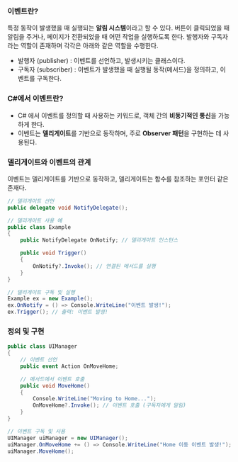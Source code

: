 
### 이벤트란?
특정 동작이 발생했을 때 실행되는 **알림 시스템**이라고 할 수 있다.
버튼이 클릭되었을 때 알림을 주거나, 페이지가 전환되었을 때 어떤 작업을 실행하도록 한다.
발행자와 구독자라는 역할이 존재하며 각각은 아래와 같은 역할을 수행한다.
- 발행자 (publisher) : 이벤트를 선언하고, 발생시키는 클래스이다.
- 구독자 (subscriber) : 이벤트가 발생했을 때 실행될 동작(메서드)을 정의하고, 이벤트를 구독한다.

### C#에서 이벤트란?
- C# 에서 이벤트를 정의할 때 사용하는 키워드로, 객체 간의 **비동기적인 통신**을 가능하게 한다.
- 이벤트는 **델리게이트**를 기반으로 동작하며, 주로 **Observer 패턴**을 구현하는 데 사용된다.

### 델리게이트와 이벤트의 관계
이벤트는 델리게이트를 기반으로 동작하고, 델리게이트는 함수를 참조하는 포인터 같은 존재다.
```csharp
// 델리게이트 선언
public delegate void NotifyDelegate(); 

// 델리게이트 사용 예
public class Example
{
    public NotifyDelegate OnNotify; // 델리게이트 인스턴스

    public void Trigger()
    {
        OnNotify?.Invoke(); // 연결된 메서드를 실행
    }
}

// 델리게이트 구독 및 실행
Example ex = new Example();
ex.OnNotify = () => Console.WriteLine("이벤트 발생!");
ex.Trigger(); // 출력: 이벤트 발생!
```


### 정의 및 구현

```csharp
public class UIManager
{
    // 이벤트 선언
    public event Action OnMoveHome;

    // 메서드에서 이벤트 호출
    public void MoveHome()
    {
        Console.WriteLine("Moving to Home...");
        OnMoveHome?.Invoke(); // 이벤트 호출 (구독자에게 알림)
    }
}

// 이벤트 구독 및 사용
UIManager uiManager = new UIManager();
uiManager.OnMoveHome += () => Console.WriteLine("Home 이동 이벤트 발생!");
uiManager.MoveHome();
```